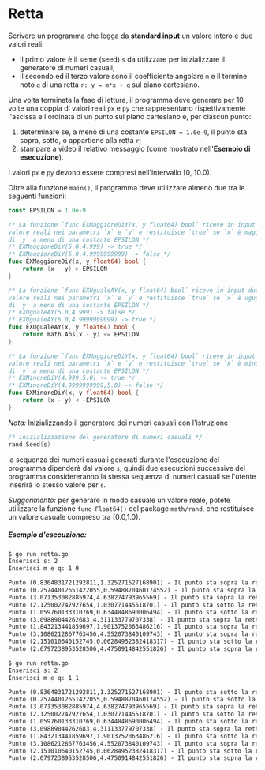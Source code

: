 # Retta

Scrivere un programma che legga da **standard input** un valore intero e due valori reali:
- il primo valore è il seme (seed) `s` da utilizzare per inizializzare il generatore di numeri casuali;
- il secondo ed il terzo valore sono il coefficiente angolare `m` e il termine noto `q` di una retta `r: y = m*x + q` sul piano cartesiano.

Una volta terminata la fase di lettura, il programma deve generare per 10 volte una coppia di valori reali `px` e `py` che rappresentano rispettivamente l'ascissa e l'ordinata di un punto sul piano cartesiano e, per ciascun punto:
 1. determinare se, a meno di una costante `EPSILON = 1.0e-9`, il punto sta sopra, sotto, o appartiene alla retta `r`;
 2. stampare a video il relativo messaggio (come mostrato nell'**Esempio di esecuzione**).

I valori `px` e `py` devono essere compresi nell'intervallo [0, 10.0).

Oltre alla funzione `main()`, il programma deve utilizzare almeno due tra le seguenti funzioni:

```go
const EPSILON = 1.0e-9

/* La funzione `func ÈXMaggioreDiY(x, y float64) bool` riceve in input due 
valore reali nei parametri `x` e `y` e restituisce `true` se `x` è maggiore 
di `y` a meno di una costante EPSILON */
/* ÈXMaggioreDiY(5.0,4.999) -> true */
/* ÈXMaggioreDiY(5.0,4.9999999999) -> false */
func ÈXMaggioreDiY(x, y float64) bool {
    return (x - y) > EPSILON 
}

/* La funzione `func ÈXUgualeAY(x, y float64) bool` riceve in input due 
valore reali nei parametri `x` e `y` e restituisce `true` se `x` è uguale 
di `y` a meno di una costante EPSILON */
/* ÈXUgualeAY(5.0,4.999) -> false */
/* ÈXUgualeAY(5.0,4.9999999999) -> true */
func ÈXUgualeAY(x, y float64) bool {
    return math.Abs(x - y) <= EPSILON
}

/* La funzione `func ÈXMaggioreDiY(x, y float64) bool` riceve in input due 
valore reali nei parametri `x` e `y` e restituisce `true` se `x` è minore 
di `y` a meno di una costante EPSILON */
/* ÈXMinoreDiY(4.999,5.0) -> true */
/* ÈXMinoreDiY(4.9999999999,5.0) -> false */
func ÈXMinoreDiY(x, y float64) bool {
    return (x - y) < -EPSILON
}
```

*Nota:* Inizializzando il generatore dei numeri casuali con l'istruzione
```go
/* inizializzazione del generatore di numeri casuali */
rand.Seed(s) 
```
la sequenza dei numeri casuali generati durante l'esecuzione del programma dipenderà dal valore `s`, quindi due esecuzioni successive del programma considereranno la stessa sequenza di numeri casuali se l'utente inserirà lo stesso valore per `s`.

*Suggerimento:* per generare in modo casuale un valore reale, potete utilizzare la funzione `func Float64()` del package `math/rand`, che restituisce un valore casuale compreso tra [0.0,1.0).

##### Esempio d'esecuzione:

```markdown
$ go run retta.go
Inserisci s: 2
Inserisci m e q: 1 0

Punto (0.8364831721292811,1.325271527168901) - Il punto sta sopra la retta
Punto (0.25744012651422055,0.5948870460174552) - Il punto sta sopra la retta
Punto (3.071353082885974,4.638274793965569) - Il punto sta sopra la retta
Punto (2.125002747927654,1.030771445518701) - Il punto sta sotto la retta
Punto (1.059760133310769,0.6344848690006494) - Il punto sta sotto la retta
Punto (3.09889044262683,4.311133779707338) - Il punto sta sopra la retta
Punto (1.843213441859697,1.9013752063486216) - Il punto sta sopra la retta
Punto (3.1086212867763456,4.552073840109743) - Il punto sta sopra la retta
Punto (2.151010640152745,0.06284952382418317) - Il punto sta sotto la retta
Punto (2.6797238953528506,4.4750914842551826) - Il punto sta sopra la retta

$ go run retta.go
Inserisci s: 2
Inserisci m e q: 1 1

Punto (0.8364831721292811,1.325271527168901) - Il punto sta sotto la retta
Punto (0.25744012651422055,0.5948870460174552) - Il punto sta sotto la retta
Punto (3.071353082885974,4.638274793965569) - Il punto sta sopra la retta
Punto (2.125002747927654,1.030771445518701) - Il punto sta sotto la retta
Punto (1.059760133310769,0.6344848690006494) - Il punto sta sotto la retta
Punto (3.09889044262683,4.311133779707338) - Il punto sta sopra la retta
Punto (1.843213441859697,1.9013752063486216) - Il punto sta sotto la retta
Punto (3.1086212867763456,4.552073840109743) - Il punto sta sopra la retta
Punto (2.151010640152745,0.06284952382418317) - Il punto sta sotto la retta
Punto (2.6797238953528506,4.4750914842551826) - Il punto sta sopra la retta
``` 